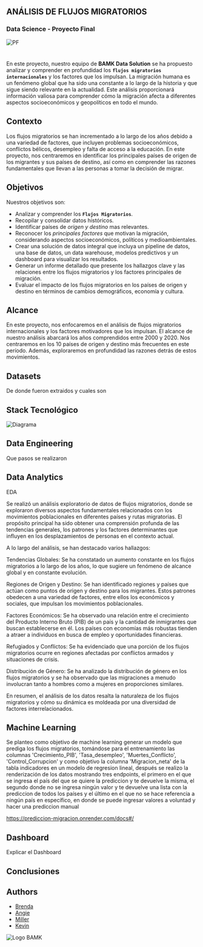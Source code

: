 
## ANÁLISIS DE FLUJOS MIGRATORIOS

### Data Science - Proyecto Final

![PF]()

#

En este proyecto, nuestro equipo de **BAMK Data Solution** se ha propuesto analizar y comprender en profundidad los **`flujos migratorios internacionales`** y los factores que los impulsan. La migración humana es un fenómeno global que ha sido una constante a lo largo de la historia y que sigue siendo relevante en la actualidad. Este análisis proporcionará información valiosa para comprender cómo la migración afecta a diferentes aspectos socioeconómicos y geopolíticos en todo el mundo.


## Contexto

Los flujos migratorios se han incrementado a lo largo de los años debido a una variedad de factores, que incluyen problemas socioeconómicos, conflictos bélicos, desempleo y falta de acceso a la educación. En este proyecto, nos centraremos en identificar los principales países de origen de los migrantes y sus países de destino, así como en comprender las razones fundamentales que llevan a las personas a tomar la decisión de migrar.


## Objetivos

Nuestros objetivos son:

- Analizar y comprender los **`Flujos Migratorios`**.
- Recopilar y consolidar datos históricos.
- Identificar países de *origen y destino* mas relevantes.
- Reconocer los *principales factores* que motivan la migración, considerando aspectos socioeconómicos, políticos y medioambientales.
- Crear una solución de datos integral que incluya un pipeline de datos, una base de datos, un data warehouse, modelos predictivos y un dashboard para visualizar los resultados.
- Generar un informe detallado que presente los hallazgos clave y las relaciones entre los flujos migratorios y los factores principales de migración.
- Evaluar el impacto de los flujos migratorios en los países de origen y destino en términos de cambios demográficos, economía y cultura.


## Alcance

En este proyecto, nos enfocaremos en el análisis de flujos migratorios internacionales y los factores motivadores que los impulsan. El alcance de nuestro análisis abarcará los años comprendidos entre 2000 y 2020. Nos centraremos en los 10 países de origen y destino más frecuentes en este período. Además, exploraremos en profundidad las razones detrás de estos movimientos.

## Datasets

De donde fueron extraidos y cuales son

## Stack Tecnológico

![Diagrama]()

## Data Engineering

Que pasos se realizaron

## Data Analytics

EDA 

Se realizó un análisis exploratorio de datos de flujos migratorios, donde se exploraron diversos aspectos fundamentales relacionados con los movimientos poblacionales en diferentes países y rutas migratorias. El propósito principal ha sido obtener una comprensión profunda de las tendencias generales, los patrones y los factores determinantes que influyen en los desplazamientos de personas en el contexto actual.

A lo largo del análisis, se han destacado varios hallazgos:

Tendencias Globales: Se ha constatado un aumento constante en los flujos migratorios a lo largo de los años, lo que sugiere un fenómeno de alcance global y en constante evolución.

Regiones de Origen y Destino: Se han identificado regiones y países que actúan como puntos de origen y destino para los migrantes. Estos patrones obedecen a una variedad de factores, entre ellos los económicos y sociales, que impulsan los movimientos poblacionales.

Factores Económicos: Se ha observado una relación entre el crecimiento del Producto Interno Bruto (PIB) de un país y la cantidad de inmigrantes que buscan establecerse en él. Los países con economías más robustas tienden a atraer a individuos en busca de empleo y oportunidades financieras.

Refugiados y Conflictos: Se ha evidenciado que una porción de los flujos migratorios ocurre en regiones afectadas por conflictos armados y situaciones de crisis.

Distribución de Género: Se ha analizado la distribución de género en los flujos migratorios y se ha observado que las migraciones a menudo involucran tanto a hombres como a mujeres en proporciones similares.

En resumen, el análisis de los datos resalta la naturaleza de los flujos migratorios y cómo su dinámica es moldeada por una diversidad de factores interrelacionados.


## Machine Learning

Se planteo como objetivo de machine learning generar un modelo que prediga los flujos migratorios, tomándose para el entrenamiento las columnas 'Crecimiento_PIB', 'Tasa_desempleo', 'Muertes_Conflicto', 'Control_Corrupcion' y como objetivo la columna 'Migracion_neta' de la tabla indicadores en un modelo de regresion lineal, después se realizo la renderización de los datos mostrando tres endpoints, el primero en el que se ingresa el país del que se quiere la prediccion y te devuelve la misma, el segundo donde no se ingresa ningún valor y te devuelve una lista con la prediccion de todos los países y el último en el que no se hace referencia a ningún país en específico, en donde se puede ingresar valores a voluntad y hacer una prediccion manual

https://prediccion-migracion.onrender.com/docs#/

## Dashboard
Explicar el Dashboard

## Conclusiones

## Authors

- [Brenda]()
- [Angie](https://github.com/Angiea18)
- [Miller](https://github.com/Milalex19)
- [Kevin](https://github.com/KevinBonnin)

![Logo BAMK]()